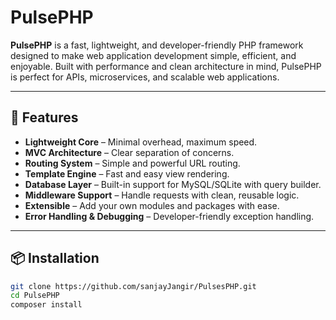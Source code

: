 # PulsePHP

**PulsePHP** is a fast, lightweight, and developer-friendly PHP framework designed to make web application development simple, efficient, and enjoyable.
Built with performance and clean architecture in mind, PulsePHP is perfect for APIs, microservices, and scalable web applications.

---

## 🚀 Features

- **Lightweight Core** – Minimal overhead, maximum speed.
- **MVC Architecture** – Clear separation of concerns.
- **Routing System** – Simple and powerful URL routing.
- **Template Engine** – Fast and easy view rendering.
- **Database Layer** – Built-in support for MySQL/SQLite with query builder.
- **Middleware Support** – Handle requests with clean, reusable logic.
- **Extensible** – Add your own modules and packages with ease.
- **Error Handling & Debugging** – Developer-friendly exception handling.

---

## 📦 Installation

```bash
git clone https://github.com/sanjayJangir/PulsesPHP.git
cd PulsePHP
composer install
```
